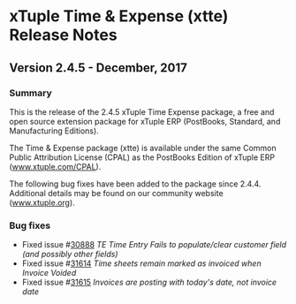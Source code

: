 # xTuple Time & Expense (xtte) Release Notes
## Version 2.4.5 - December, 2017

### Summary

This is the release of the 2.4.5 xTuple Time Expense package, a
free and open source extension package for xTuple ERP (PostBooks,
Standard, and Manufacturing Editions).

The Time & Expense package (xtte) is available under the same
Common Public Attribution License (CPAL) as the PostBooks Edition
of xTuple ERP (www.xtuple.com/CPAL).

The following bug fixes have been added to the package since 2.4.4.
Additional details may be found on our community website (www.xtuple.org).

### Bug fixes

- Fixed issue #[30888](http://www.xtuple.org/xtincident/view/bugs/30888) _TE Time Entry Fails to populate/clear customer field (and possibly other fields)_
- Fixed issue #[31614](http://www.xtuple.org/xtincident/view/bugs/31614) _Time sheets remain marked as invoiced when Invoice Voided_
- Fixed issue #[31615](http://www.xtuple.org/xtincident/view/bugs/31615) _Invoices are posting with today's date, not invoice date_
